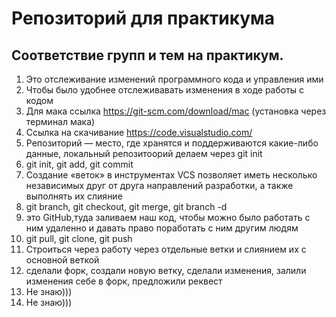 # Репозиторий для практикума
## Соответствие групп и тем на практикум.

1. Это отслеживание изменений программного кода и управления ими
2. Чтобы было удобнее отслеживавать изменения в ходе работы с кодом
3. Для мака ссылка  https://git-scm.com/download/mac (установка через терминал мака)
4. Ссылка на скачивание https://code.visualstudio.com/
5. Репозиторий — место, где хранятся и поддерживаются какие-либо данные, локальный репозитоорий делаем через git init 
6. git init, git add, git commit 
7. Создание «веток» в инструментах VCS позволяет иметь несколько независимых друг от друга направлений разработки, а также выполнять их слияние
8. git branch, git checkout, git merge, git branch -d 
9. это GitHub,туда заливаем наш код, чтобы можно было работать с ним удаленно и давать право поработать с ним другим людям
10. git pull, git clone, git push
11. Строиться через работу через отдельные ветки и слиянием их с основной веткой 
12. сделали форк, создали новую ветку, сделали изменения, залили изменения себе в форк, предложили реквест
13. Не знаю)))
14. Не знаю)))